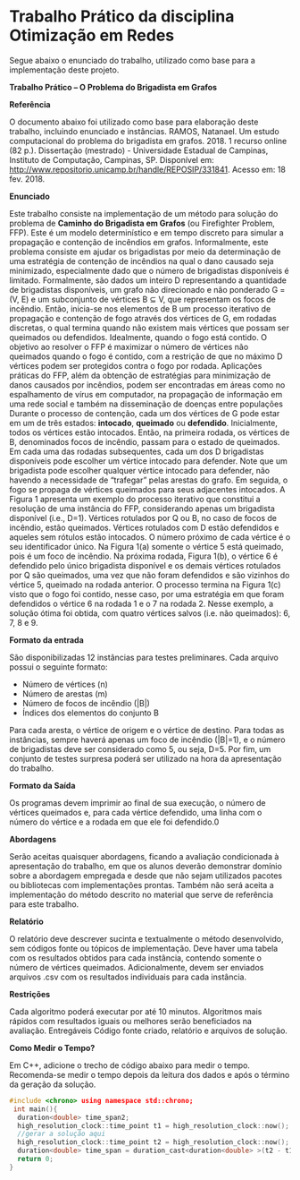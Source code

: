 # Trabalho Prático da disciplina Otimização em Redes

Segue abaixo o enunciado do trabalho, utilizado como base para a implementação deste projeto.

**Trabalho Prático – O Problema do Brigadista em Grafos**

**Referência**

O documento abaixo foi utilizado como base para elaboração deste trabalho, incluindo enunciado e instâncias. RAMOS, Natanael. Um estudo computacional do problema do brigadista em grafos. 2018. 1 recurso online (82 p.). Dissertação (mestrado) - Universidade Estadual de Campinas, Instituto de Computação, Campinas, SP. Disponível em: <http://www.repositorio.unicamp.br/handle/REPOSIP/331841>. Acesso em: 18 fev. 2018.

**Enunciado**

Este trabalho consiste na implementação de um método para solução do problema de **Caminho do Brigadista em Grafos** (ou Firefighter Problem, FFP). Este é um modelo determinístico e em tempo discreto para simular a propagação e contenção de incêndios em grafos. Informalmente, este problema consiste em ajudar os brigadistas por meio da determinação de uma estratégia de contenção de incêndios na qual o dano causado seja minimizado, especialmente dado que o número de brigadistas disponíveis é limitado.  Formalmente, são dados um inteiro D representando a quantidade de brigadistas disponíveis, um grafo não direcionado e não ponderado G = (V, E) e um subconjunto de vértices B ⊆ V, que representam os focos de incêndio. Então, inicia-se nos elementos de B um processo iterativo de propagação e contenção de fogo através dos vértices de G, em rodadas discretas, o qual termina quando não existem mais vértices que possam ser queimados ou defendidos. Idealmente, quando o fogo está contido.  O objetivo ao resolver o FFP é maximizar o número de vértices não queimados quando o fogo é contido, com a restrição de que no máximo D vértices podem ser protegidos contra o fogo por rodada. Aplicações práticas do FFP, além da obtenção de estratégias para minimização de danos causados por incêndios,
podem ser encontradas em áreas como no espalhamento de vírus em computador, na propagação de informação em uma rede social e também na disseminação de doenças entre populações  Durante o processo de contenção, cada um dos vértices de G pode estar em um de três estados: **intocado**, **queimado** ou **defendido**. Inicialmente, todos os vértices estão intocados. Então, na primeira rodada, os vértices de B, denominados focos de incêndio, passam para o estado de queimados. Em cada uma das rodadas subsequentes, cada um dos D brigadistas disponíveis pode escolher um vértice intocado para defender. Note que um brigadista pode escolher qualquer vértice intocado para defender, não havendo a necessidade de “trafegar” pelas arestas do grafo. Em seguida, o fogo se propaga de vértices queimados para seus adjacentes intocados.  A Figura 1 apresenta um exemplo do processo iterativo que constitui a resolução de uma instância do FFP, considerando apenas um brigadista disponível (i.e., D=1). Vértices rotulados por Q ou B, no caso de focos de incêndio, estão queimados. Vértices rotulados com D estão defendidos e aqueles sem rótulos estão intocados. O número próximo de cada vértice é o seu identificador único. Na Figura 1(a) somente o vértice 5 está queimado, pois é um foco de incêndio. Na próxima rodada, Figura 1(b), o vértice 6 é defendido pelo único brigadista disponível e os demais vértices rotulados por Q são queimados, uma vez que não foram defendidos e são vizinhos do vértice 5, queimado na rodada anterior. O processo termina na Figura 1(c) visto que o fogo foi contido, nesse caso, por uma estratégia em que foram defendidos o vértice 6 na rodada 1 e o 7 na rodada 2. Nesse exemplo, a solução ótima foi obtida, com quatro vértices salvos (i.e. não queimados): 6, 7, 8 e 9.

**Formato da entrada**

São disponibilizadas 12 instâncias para testes preliminares. Cada arquivo possui o seguinte formato:
* Número de vértices (n)
* Número de arestas (m)
* Número de focos de incêndio (|B|)
* Índices dos elementos do conjunto B

Para cada aresta, o vértice de origem e o vértice de destino. Para todas as instâncias, sempre haverá apenas um foco de incêndio (|B|=1), e o número de brigadistas deve ser considerado como 5, ou seja, D=5. Por fim, um conjunto de testes surpresa poderá ser utilizado na hora da apresentação do trabalho.


**Formato da Saída**

Os programas devem imprimir ao final de sua execução, o número de vértices queimados e, para cada vértice defendido, uma linha com o número do vértice e a rodada em que ele foi defendido.0

**Abordagens**

Serão aceitas quaisquer abordagens, ficando a avaliação condicionada à apresentação do trabalho, em que os alunos deverão demonstrar domínio sobre a abordagem empregada e desde que não sejam utilizados pacotes ou bibliotecas com implementações prontas. Também não será aceita a implementação do método descrito no material que serve de referência para este trabalho.

**Relatório**

O relatório deve descrever sucinta e textualmente o método desenvolvido, sem códigos fonte ou tópicos de implementação. Deve haver uma tabela com os resultados obtidos para cada instância, contendo somente o número de vértices queimados. Adicionalmente, devem ser enviados arquivos .csv com os resultados individuais para cada instância.

**Restrições**

Cada algoritmo poderá executar por até 10 minutos. Algoritmos mais rápidos com resultados iguais ou melhores serão beneficiados na avaliação. Entregáveis Código fonte criado, relatório e arquivos de solução.

**Como Medir o Tempo?**

Em C++, adicione o trecho de código abaixo para medir o tempo. Recomenda-se medir o tempo depois da leitura dos dados e após o término da geração da solução.
```c++
#include <chrono> using namespace std::chrono;
 int main(){
  duration<double> time_span2;
  high_resolution_clock::time_point t1 = high_resolution_clock::now();
  //gerar a solução aqui
  high_resolution_clock::time_point t2 = high_resolution_clock::now();
  duration<double> time_span = duration_cast<duration<double> >(t2 - t1);
  return 0;
}
```
